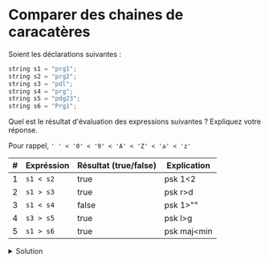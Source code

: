 # Comparer des chaines de caracatères

Soient les déclarations suivantes :

~~~cpp
string s1 = "prg1";
string s2 = "prg2";
string s3 = "pdl";
string s4 = "prg";
string s5 = "pdg23";
string s6 = "Prg1";
~~~

Quel est le résultat d'évaluation des expressions suivantes ? Expliquez votre réponse.

Pour rappel, `' ' < '0' < '9' < 'A' < 'Z' < 'a' < 'z'`

| # | Expréssion | Résultat (true/false) | Explication |
|---|------------|-----------------------|-------------|
| 1 | `s1 < s2`  | true                  | psk 1<2     |
| 2 | `s1 > s3`  | true                  | psk r>d     |
| 3 | `s1 < s4`  | false                 | psk 1>""    |
| 4 | `s3 > s5`  | true                  | psk l>g     |
| 5 | `s1 > s6`  | true                  | psk maj<min |

<details>
<summary>Solution</summary>

| # | Expréssion | Résultat (true/false) | Explication                                                                                |
|---|------------|-----------------------|--------------------------------------------------------------------------------------------|
| 1 | `s1 < s2`  | true                  | premier caractère différent '1' < '2'                                                      |
| 2 | `s1 > s3`  | true                  | premier caractère différent 'r' > 'd'                                                      |
| 3 | `s1 < s4`  | false                 | on atteint la fin de s4 sans trouver de caractères différents et s4 est plus courte que s1 |
| 4 | `s3 > s5`  | true                  | premier caractère différent 'l' > 'g'                                                      |
| 5 | `s1 > s6`  | true                  | premier caractère différent 'p' > 'P'                                                      |

</details>